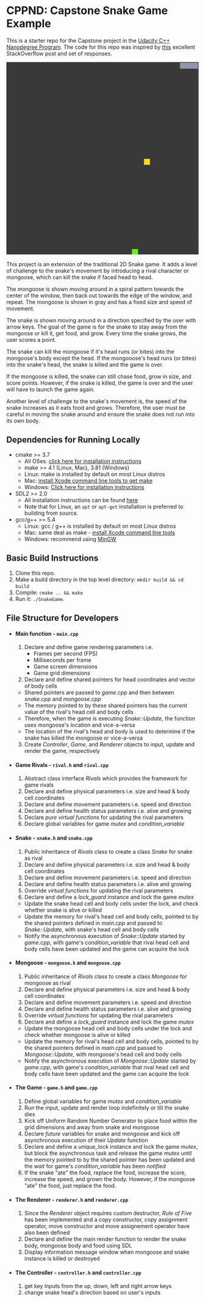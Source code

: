 # CPPND: Capstone Snake Game Example

This is a starter repo for the Capstone project in the [Udacity C++ Nanodegree Program](https://www.udacity.com/course/c-plus-plus-nanodegree--nd213). The code for this repo was inspired by [this](https://codereview.stackexchange.com/questions/212296/snake-game-in-c-with-sdl) excellent StackOverflow post and set of responses.

<img src="snake_mongoose_game.gif"/>

This project is an extension of the traditional 2D Snake game. It adds a level of challenge to the snake's movement by introducing a rival character or mongoose, which can kill the snake if faced head to head.

The mongoose is shown moving around in a spiral pattern towards the center of the window, then back out towards the edge of the window, and repeat. The mongoose is shown in gray and has a fixed size and speed of movement.

The snake is shown moving around in a direction specified by the user with arrow keys. The goal of the game is for the snake to stay away from the mongoose or kill it, get food, and grow. Every time the snake grows, the user scores a point.

The snake can kill the mongoose if it's head runs (or bites) into the mongoose's body except the head. If the mongooose's head runs (or bites) into the snake's head, the snake is killed and the game is over.

If the mongoose is killed, the snake can still chase food, grow in size, and score points. However, if the snake is killed, the game is over and the user will have to launch the game again.

Another level of challenge to the snake's movement is, the speed of the snake increases as it eats food and grows. Therefore, the user must be careful in moving the snake around and ensure the snake does not run into its own body.


## Dependencies for Running Locally
* cmake >= 3.7
  * All OSes: [click here for installation instructions](https://cmake.org/install/)
  * make >= 4.1 (Linux, Mac), 3.81 (Windows)
  * Linux: make is installed by default on most Linux distros
  * Mac: [install Xcode command line tools to get make](https://developer.apple.com/xcode/features/)
  * Windows: [Click here for installation instructions](http://gnuwin32.sourceforge.net/packages/make.htm)
* SDL2 >= 2.0
  * All installation instructions can be found [here](https://wiki.libsdl.org/Installation)
  * Note that for Linux, an `apt` or `apt-get` installation is preferred to building from source.
* gcc/g++ >= 5.4
  * Linux: gcc / g++ is installed by default on most Linux distros
  * Mac: same deal as make - [install Xcode command line tools](https://developer.apple.com/xcode/features/)
  * Windows: recommend using [MinGW](http://www.mingw.org/)

## Basic Build Instructions

1. Clone this repo.
2. Make a build directory in the top level directory: `mkdir build && cd build`
3. Compile: `cmake .. && make`
4. Run it: `./SnakeGame`.

## File Structure for Developers

* #### Main function - `main.cpp`

  1. Declare and define game rendering parameters i.e.
      - Frames per second (FPS)
      - Milliseconds per frame
      - Game screen dimensions
      - Game grid dimensions
  2. Declare and define shared pointers for head coordinates and vector of body cells  
    - Shared pointers are passed to _game.cpp_ and then between _snake.cpp_ and _mongoose.cpp_
    - The memory pointed to by these shared pointers has the current value of the rival's head cell and body cells
    - Therefore, when the game is executing _Snake::Update_, the function uses mongoose's location and vice-a-versa
    - The location of the rival's head and body is used to determine if the snake has killed the mongoose or vice-a-versa
  3. Create _Controller_, _Game_, and _Renderer_ objects to input, update and render the game, respectively

* #### Game Rivals - `rival.h` and `rival.cpp`

  1. Abstract class interface _Rivals_ which provides the framework for game rivals
  2. Declare and define physical parameters i.e. size and head & body cell coordinates
  3. Declare and define movement parameters i.e. speed and direction
  4. Declare and define health status parameters i.e. alive and growing
  5. Declare _pure virtual functions_ for updating the rival parameters
  6. Declare global variables for game _mutex_ and _condition\_variable_

* #### Snake - `snake.h` and `snake.cpp`

  1. Public inheritance of _Rivals_ class to create a class _Snake_ for snake as rival
  2. Declare and define physical parameters i.e. size and head & body cell coordinates
  3. Declare and define movement parameters i.e. speed and direction
  4. Declare and define health status parameters i.e. alive and growing
  5. Override _virtual functions_ for updating the rival parameters
  6. Declare and define a _lock\_guard_ instance and lock the game _mutex_  
    - Update the snake head cell and body cells under the lock, and check whether snake is alive or killed
    - Update the memory for rival's head cell and body cells, pointed to by the shared pointers defined in _main.cpp_ and passed to _Snake::Update_, with snake's head cell and body cells
    - Notify the asynchronous execution of _Snake::Update_ started by _game.cpp_, with game's _condition\_variable_ that rival head cell and body cells have been updated and the game can acquire the lock

* #### Mongoose - `mongoose.h` and `mongoose.cpp`

  1. Public inheritance of _Rivals_ class to create a class _Mongoose_ for mongoose as rival
  2. Declare and define physical parameters i.e. size and head & body cell coordinates
  3. Declare and define movement parameters i.e. speed and direction
  4. Declare and define health status parameters i.e. alive and growing
  5. Override _virtual functions_ for updating the rival parameters
  6. Declare and define a _lock\_guard_ instance and lock the game _mutex_  
    - Update the mongoose head cell and body cells under the lock and check whether mongoose is alive or killed
    - Update the memory for rival's head cell and body cells, pointed to by the shared pointers defined in _main.cpp_ and passed to _Mongoose::Update_, with mongoose's head cell and body cells
    - Notify the asynchronous execution of _Mongoose::Update_ started by _game.cpp_, with game's _condition\_variable_ that rival head cell and body cells have been updated and the game can acquire the lock 

* #### The Game - `game.h` and `game.cpp`

  1. Define global variables for game _mutex_ and _condition\_variable_
  2. Run the input, update and render loop indefinitely or till the snake dies
  3. Kick off Uniform Random Number Generator to place food within the grid dimensions and away from snake and mongoose
  4. Declare _future_ variables for snake and mongoose and kick off asynchronous execution of their _Update_ function
  5. Declare and define a _unique\_lock_ instance and lock the game _mutex_, but block the asynchronous task and release the game _mutex_ until the memory pointed to by the shared pointer has been updated and the _wait_ for game's _condition\_variable_ has been _notified_
  6. If the snake "ate" the food, replace the food, increase the score, increase the speed, and grown the body. However, if the mongoose "ate" the food, just replace the food.

* #### The Renderer - `renderer.h` and `renderer.cpp`

  1. Since the _Renderer_ object requires custom destructor, _Rule of Five_ has been implemented and a copy constructor, copy assignment operator, move constructor and move assignement operator have also been defined
  2. Declare and define the main render function to render the snake body, mongoose body and food using SDL
  3. Display information message window when mongoose and snake instance is killed or destroyed 

* #### The Controller - `controller.h` and `controller.cpp`
  1. get key inputs from the up, down, left and right arrow keys
  2. change snake head's direction based on user's inputs